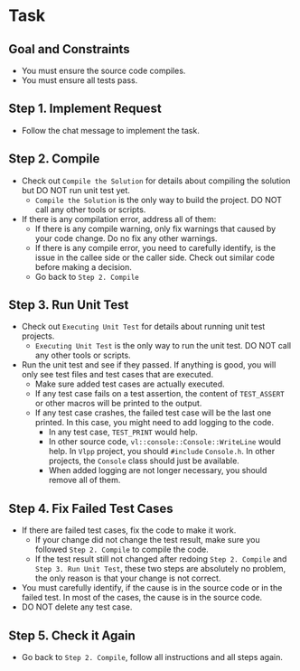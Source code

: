 # Task

## Goal and Constraints

- You must ensure the source code compiles.
- You must ensure all tests pass.

## Step 1. Implement Request

- Follow the chat message to implement the task.

## Step 2. Compile

- Check out `Compile the Solution` for details about compiling the solution but DO NOT run unit test yet.
  - `Compile the Solution` is the only way to build the project. DO NOT call any other tools or scripts.
- If there is any compilation error, address all of them:
  - If there is any compile warning, only fix warnings that caused by your code change. Do no fix any other warnings.
  - If there is any compile error, you need to carefully identify, is the issue in the callee side or the caller side. Check out similar code before making a decision.
  - Go back to `Step 2. Compile`

## Step 3. Run Unit Test

- Check out `Executing Unit Test` for details about running unit test projects.
  - `Executing Unit Test` is the only way to run the unit test. DO NOT call any other tools or scripts.
- Run the unit test and see if they passed. If anything is good, you will only see test files and test cases that are executed.
  - Make sure added test cases are actually executed.
  - If any test case fails on a test assertion, the content of `TEST_ASSERT` or other macros will be printed to the output.
  - If any test case crashes, the failed test case will be the last one printed. In this case, you might need to add logging to the code.
    - In any test case, `TEST_PRINT` would help.
    - In other source code, `vl::console::Console::WriteLine` would help. In `Vlpp` project, you should `#include` `Console.h`. In other projects, the `Console` class should just be available.
    - When added logging are not longer necessary, you should remove all of them.

## Step 4. Fix Failed Test Cases

- If there are failed test cases, fix the code to make it work.
  - If your change did not change the test result, make sure you followed `Step 2. Compile` to compile the code.
  - If the test result still not changed after redoing `Step 2. Compile` and `Step 3. Run Unit Test`, these two steps are absolutely no problem, the only reason is that your change is not correct.
- You must carefully identify, if the cause is in the source code or in the failed test. In most of the cases, the cause is in the source code.
- DO NOT delete any test case.

## Step 5. Check it Again

- Go back to `Step 2. Compile`, follow all instructions and all steps again.
